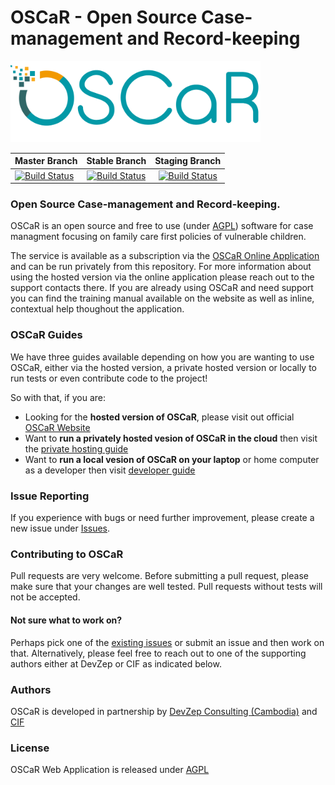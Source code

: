 # OSCaR - Open Source Case-management and Record-keeping

<img src='./app/assets/images/OSCaR_logo.png'>

| Master Branch                                                                                                       |                                                    Stable Branch                                                    |                                                    Staging Branch                                                    |
| ------------------------------------------------------------------------------------------------------------------- | :-----------------------------------------------------------------------------------------------------------------: | :------------------------------------------------------------------------------------------------------------------: |
| [![Build Status](https://travis-ci.com/DevZep/oscar-web.svg?branch=master)](https://travis-ci.com/DevZep/oscar-web) | [![Build Status](https://travis-ci.com/DevZep/oscar-web.svg?branch=stable)](https://travis-ci.com/DevZep/oscar-web) | [![Build Status](https://travis-ci.com/DevZep/oscar-web.svg?branch=staging)](https://travis-ci.com/DevZep/oscar-web) |

### Open Source Case-management and Record-keeping.

OSCaR is an open source and free to use (under [AGPL](http://www.gnu.org/licenses/agpl-3.0-standalone.html)) software for case managment focusing on family care first policies of vulnerable children.

The service is available as a subscription via the [OSCaR Online Application](https://oscarhq.com) and can be run privately from this repository. For more information about using the hosted version via the online application please reach out to the support contacts there. If you are already using OSCaR and need support you can find the training manual available on the website as well as inline, contextual help thoughout the application.

### OSCaR Guides

We have three guides available depending on how you are wanting to use OSCaR, either via the hosted version, a private hosted version or locally to run tests or even contribute code to the project!

So with that, if you are:

- Looking for the **hosted version of OSCaR**, please visit out official [OSCaR Website](https://www.oscarhq.com)
- Want to **run a privately hosted vesion of OSCaR in the cloud** then visit the [private hosting guide](./guides/private-hosting)
- Want to **run a local vesion of OSCaR on your laptop** or home computer as a developer then visit [developer guide](./guides/developer)

### Issue Reporting

If you experience with bugs or need further improvement, please create a new issue under [Issues](https://github.com/devzep/oscar-web/issues).

### Contributing to OSCaR

Pull requests are very welcome. Before submitting a pull request, please make sure that your changes are well tested. Pull requests without tests will not be accepted.

#### Not sure what to work on?

Perhaps pick one of the [existing issues](https://github.com/DevZep/oscar-web/issues) or submit an issue and then work on that. Alternatively, please feel free to reach out to one of the supporting authors either at DevZep or CIF as indicated below.

### Authors

OSCaR is developed in partnership by [DevZep Consulting (Cambodia)](http://www.devzep.com) and [CIF](http://www.childreninfamilies.org)

### License

OSCaR Web Application is released under [AGPL](http://www.gnu.org/licenses/agpl-3.0-standalone.html)
